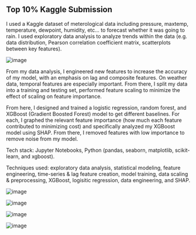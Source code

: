 ## Top 10% Kaggle Submission
I used a Kaggle dataset of meterological data including pressure, maxtemp, temperature, dewpoint, humidity, etc... to forecast whether it was going to rain. I used exploratory data analysis to analyze trends within the data (e.g. data distribution, Pearson correlation coefficient matrix, scatterplots between key features).  

![image](https://github.com/user-attachments/assets/8dc1b820-9038-4646-a17a-0961c6e89e01)

From my data analysis, I engineered new features to increase the accuracy of my model, with an emphasis on lag and composite features. On weather data, temporal features are especially important. From there, I split my data into a training and testing set, performed feature scaling to minimize the effect of scaling on feature importance.  

From here, I designed and trained a logistic regression, random forest, and XGBoost (Gradient Boosted Forest) model to get different baselines. For each, I graphed the relevant feature importance (how much each feature contributed to minimizing cost) and specifically analyzed my XGBoost model using SHAP. From there, I removed features with low importance to remove noise from my model.  

Tech stack: Jupyter Notebooks, Python (pandas, seaborn, matplotlib, scikit-learn, and xgboost).  

Techniques used: exploratory data analysis, statistical modeling, feature engineering, time-series & lag feature creation, model training, data scaling & preprocessing, XGBoost, logisitic regression, data engineering, and SHAP.

![image](https://github.com/user-attachments/assets/681ee61c-0fe0-46ed-a012-37689d51bc20)

![image](https://github.com/user-attachments/assets/e407ae94-6edd-46f9-9de2-db5a9f6e25a0)

![image](https://github.com/user-attachments/assets/5f100e84-5d3f-4741-b842-164166b90f0e)

![image](https://github.com/user-attachments/assets/f59eac1b-fe84-48cb-b3fc-2d35004e655c)

